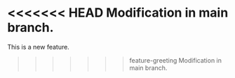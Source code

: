 <<<<<<< HEAD
Modification in main branch.
=======
This is a new feature.
>>>>>>> feature-greeting
Modification in main branch.
